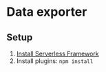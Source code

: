# Data exporter

## Setup
1. [Install Serverless Framework](https://serverless.com/framework/docs/getting-started/)
2. Install plugins: `npm install`
